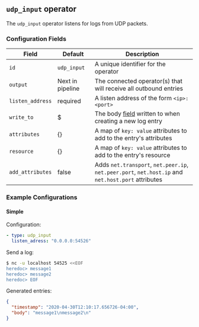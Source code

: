 ## `udp_input` operator

The `udp_input` operator listens for logs from UDP packets.

### Configuration Fields

| Field             | Default          | Description                                                                       |
| ---               | ---              | ---                                                                               |
| `id`              | `udp_input`      | A unique identifier for the operator                                              |
| `output`          | Next in pipeline | The connected operator(s) that will receive all outbound entries                  |
| `listen_address`  | required         | A listen address of the form `<ip>:<port>`                                        |
| `write_to`        | $                | The body [field](/docs/types/field.md) written to when creating a new log entry |
| `attributes`          | {}               | A map of `key: value` attributes to add to the entry's attributes                         |
| `resource`        | {}               | A map of `key: value` attributes to add to the entry's resource                       |
| `add_attributes`      | false            | Adds `net.transport`, `net.peer.ip`, `net.peer.port`, `net.host.ip` and `net.host.port` attributes |

### Example Configurations

#### Simple

Configuration:
```yaml
- type: udp_input
  listen_adress: "0.0.0.0:54526"
```

Send a log:
```bash
$ nc -u localhost 54525 <<EOF
heredoc> message1
heredoc> message2
heredoc> EOF
```

Generated entries:
```json
{
  "timestamp": "2020-04-30T12:10:17.656726-04:00",
  "body": "message1\nmessage2\n"
}
```
